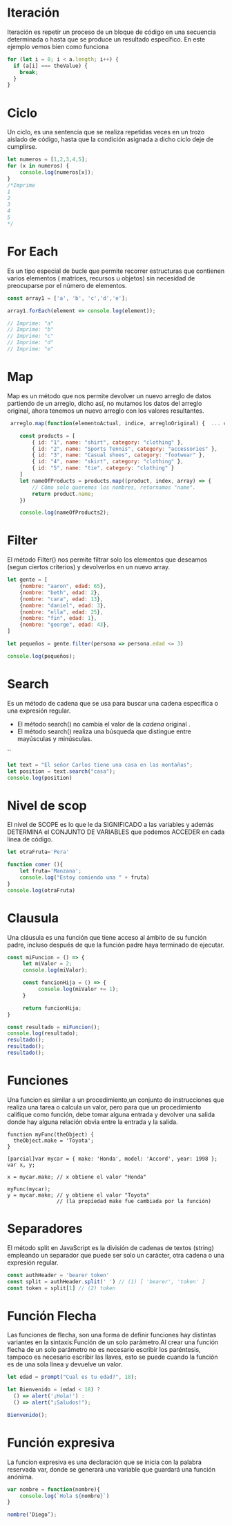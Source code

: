 # Iteración

Iteración es repetir un proceso de un bloque de código en una secuencia determinada o hasta que se produce un resultado específico. En este ejemplo vemos bien como funciona

```javascript
for (let i = 0; i < a.length; i++) {
  if (a[i] === theValue) {
    break;
  }
}
```

# Ciclo

Un  ciclo,  es una sentencia que se realiza repetidas veces en  un trozo aislado de código, hasta que la condición asignada a dicho ciclo deje de cumplirse.

```javascript
let numeros = [1,2,3,4,5];
for (x in numeros) {
    console.log(numeros[x]);
}
/*Imprime
1
2
3
4
5
*/
```

# For Each

Es un tipo especial de bucle que  permite recorrer estructuras que contienen varios elementos ( matrices, recursos u objetos) sin necesidad de preocuparse por el número de elementos.



```javascript
const array1 = ['a', 'b', 'c','d','e'];

array1.forEach(element => console.log(element));

// Imprime: "a"
// Imprime: "b"
// Imprime: "c"
// Imprime: "d"
// Imprime: "e"

```

# Map

Map es un método que nos permite devolver un nuevo arreglo de datos partiendo de un arreglo, dicho así, no mutamos los datos del arreglo original, ahora tenemos un nuevo arreglo con los valores resultantes.



```javascript
 arreglo.map(function(elementoActual, indice, arregloOriginal) {  ... código });

    const products = [
        { id: "1", name: "shirt", category: "clothing" },
        { id: "2", name: "Sports Tennis", category: "accessories" },
        { id: "3", name: "Casual shoes", category: "footwear" },
        { id: "4", name: "skirt", category: "clothing" },
        { id: "5", name: "tie", category: "clothing" }
    ]
    let nameOfProducts = products.map((product, index, array) => {
        // Cómo solo queremos los nombres, retornamos "name".
        return product.name;
    })

    console.log(nameOfProducts2);
```



# Filter

El método Filter() nos permite filtrar solo los elementos que deseamos (segun ciertos criterios) y devolverlos en un nuevo array.



```javascript
let gente = [
    {nombre: "aaron", edad: 65},
    {nombre: "beth", edad: 2},
    {nombre: "cara", edad: 13},
    {nombre: "daniel", edad: 3},
    {nombre: "ella", edad: 25},
    {nombre: "fin", edad: 1},
    {nombre: "george", edad: 43},
]

let pequeños = gente.filter(persona => persona.edad <= 3)

console.log(pequeños);

```

# Search

 Es un método de cadena que se usa para buscar una cadena específica o una expresión regular.

- El método search() no cambia el valor de la *cadena* original .
- El método search() realiza una búsqueda que distingue entre mayúsculas y minúsculas.

``

```javascript
let text = "El señor Carlos tiene una casa en las montañas";
let position = text.search("casa");
console.log(position)
```

# Nivel de scop

El nivel de SCOPE  es lo que le da SIGNIFICADO a las variables y además DETERMINA el CONJUNTO DE VARIABLES que podemos ACCEDER en cada línea de código.



```javascript
let otraFruta='Pera'

function comer (){
    let fruta='Manzana';
    console.log("Estoy comiendo una " + fruta)
}
console.log(otraFruta)
```

#  Clausula

Una cláusula es una función que tiene acceso al ámbito de su función padre, incluso después de que la función padre haya terminado de ejecutar.

```javascript
const miFuncion = () => {
     let miValor = 2;
     console.log(miValor);

     const funcionHija = () => {
          console.log(miValor += 1);
     }

     return funcionHija;
}

const resultado = miFuncion();
console.log(resultado);
resultado();
resultado();
resultado();
```

# Funciones

Una funcion es similar a un procedimiento,un conjunto de instrucciones que realiza una tarea o calcula un valor, pero para que un procedimiento califique como función, debe tomar alguna entrada y devolver una salida donde hay alguna relación obvia entre la entrada y la salida.

```
function myFunc(theObject) {
  theObject.make = 'Toyota';
}

[parcial]var mycar = { make: 'Honda', model: 'Accord', year: 1998 };
var x, y;

x = mycar.make; // x obtiene el valor "Honda"

myFunc(mycar);
y = mycar.make; // y obtiene el valor "Toyota"
                // (la propiedad make fue cambiada por la función)
```

# Separadores

El método split en JavaScript es la división de cadenas de textos (string) empleando un separador que puede ser solo un carácter, otra cadena o una expresión regular.

```javascript
const authHeader = 'bearer token'
const split = authHeader.split(' ') // (1) [ 'bearer', 'token' ]
const token = split[1] // (2) token
```

# Función Flecha

Las funciones de flecha, son una forma de definir funciones  hay distintas variantes en la sintaxis:Función de un solo parámetro.Al crear una función flecha de un solo parámetro no es necesario escribir los paréntesis, tampoco es necesario escribir las llaves, esto se puede cuando la función es de una sola línea y devuelve un valor.

```javascript
let edad = prompt("Cual es tu edad?", 18);

let Bienvenido = (edad < 18) ?
  () => alert('¡Hola!') :
  () => alert("¡Saludos!");

Bienvenido();
```

# Función expresiva

La funcion expresiva es una declaración que se inicia con la palabra reservada var, donde se generará una variable que guardará una función anónima.

```javascript
var nombre = function(nombre){
    console.log(`Hola ${nombre}`)
}

nombre(‘Diego’);
```
